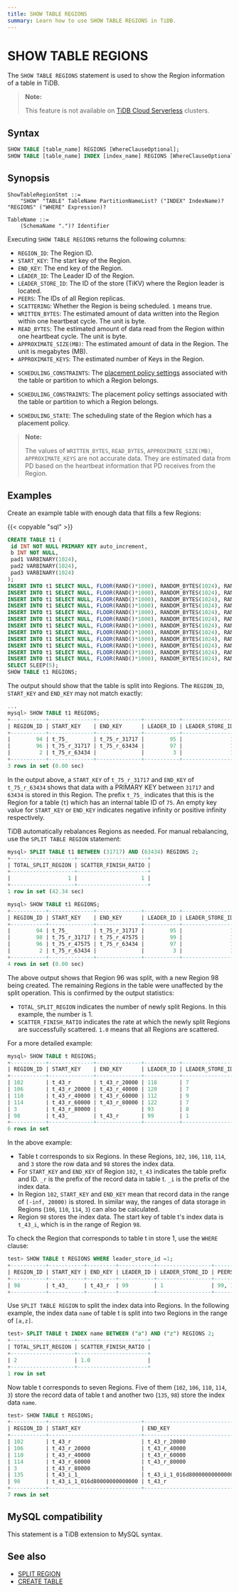 ```yaml
---
title: SHOW TABLE REGIONS
summary: Learn how to use SHOW TABLE REGIONS in TiDB.
---
```


# SHOW TABLE REGIONS

The `SHOW TABLE REGIONS` statement is used to show the Region information of a table in TiDB.

> **Note:**
>
> This feature is not available on [TiDB Cloud Serverless](https://docs.tidb.io/tidbcloud/select-cluster-tier/#tidb-cloud-serverless) clusters.

## Syntax

```sql
SHOW TABLE [table_name] REGIONS [WhereClauseOptional];
SHOW TABLE [table_name] INDEX [index_name] REGIONS [WhereClauseOptional];
```

## Synopsis

```ebnf+diagram
ShowTableRegionStmt ::=
    "SHOW" "TABLE" TableName PartitionNameList? ("INDEX" IndexName)? "REGIONS" ("WHERE" Expression)?

TableName ::=
    (SchemaName ".")? Identifier
```

Executing `SHOW TABLE REGIONS` returns the following columns:

* `REGION_ID`: The Region ID.
* `START_KEY`: The start key of the Region.
* `END_KEY`: The end key of the Region.
* `LEADER_ID`: The Leader ID of the Region.
* `LEADER_STORE_ID`: The ID of the store (TiKV) where the Region leader is located.
* `PEERS`: The IDs of all Region replicas.
* `SCATTERING`: Whether the Region is being scheduled. `1` means true.
* `WRITTEN_BYTES`: The estimated amount of data written into the Region within one heartbeat cycle. The unit is byte.
* `READ_BYTES`: The estimated amount of data read from the Region within one heartbeat cycle. The unit is byte.
* `APPROXIMATE_SIZE(MB)`: The estimated amount of data in the Region. The unit is megabytes (MB).
* `APPROXIMATE_KEYS`: The estimated number of Keys in the Region.

<CustomContent platform="tidb">

* `SCHEDULING_CONSTRAINTS`: The [placement policy settings](/placement-rules-in-sql.md) associated with the table or partition to which a Region belongs.

</CustomContent>

<CustomContent platform="tidb-cloud">

* `SCHEDULING_CONSTRAINTS`: The placement policy settings associated with the table or partition to which a Region belongs.

</CustomContent>

* `SCHEDULING_STATE`: The scheduling state of the Region which has a placement policy.

> **Note:**
>
> The values of `WRITTEN_BYTES`, `READ_BYTES`, `APPROXIMATE_SIZE(MB)`, `APPROXIMATE_KEYS` are not accurate data. They are estimated data from PD based on the heartbeat information that PD receives from the Region.

## Examples

Create an example table with enough data that fills a few Regions:

{{< copyable "sql" >}}

```sql
CREATE TABLE t1 (
 id INT NOT NULL PRIMARY KEY auto_increment,
 b INT NOT NULL,
 pad1 VARBINARY(1024),
 pad2 VARBINARY(1024),
 pad3 VARBINARY(1024)
);
INSERT INTO t1 SELECT NULL, FLOOR(RAND()*1000), RANDOM_BYTES(1024), RANDOM_BYTES(1024), RANDOM_BYTES(1024) FROM dual;
INSERT INTO t1 SELECT NULL, FLOOR(RAND()*1000), RANDOM_BYTES(1024), RANDOM_BYTES(1024), RANDOM_BYTES(1024) FROM t1 a JOIN t1 b JOIN t1 c LIMIT 10000;
INSERT INTO t1 SELECT NULL, FLOOR(RAND()*1000), RANDOM_BYTES(1024), RANDOM_BYTES(1024), RANDOM_BYTES(1024) FROM t1 a JOIN t1 b JOIN t1 c LIMIT 10000;
INSERT INTO t1 SELECT NULL, FLOOR(RAND()*1000), RANDOM_BYTES(1024), RANDOM_BYTES(1024), RANDOM_BYTES(1024) FROM t1 a JOIN t1 b JOIN t1 c LIMIT 10000;
INSERT INTO t1 SELECT NULL, FLOOR(RAND()*1000), RANDOM_BYTES(1024), RANDOM_BYTES(1024), RANDOM_BYTES(1024) FROM t1 a JOIN t1 b JOIN t1 c LIMIT 10000;
INSERT INTO t1 SELECT NULL, FLOOR(RAND()*1000), RANDOM_BYTES(1024), RANDOM_BYTES(1024), RANDOM_BYTES(1024) FROM t1 a JOIN t1 b JOIN t1 c LIMIT 10000;
INSERT INTO t1 SELECT NULL, FLOOR(RAND()*1000), RANDOM_BYTES(1024), RANDOM_BYTES(1024), RANDOM_BYTES(1024) FROM t1 a JOIN t1 b JOIN t1 c LIMIT 10000;
INSERT INTO t1 SELECT NULL, FLOOR(RAND()*1000), RANDOM_BYTES(1024), RANDOM_BYTES(1024), RANDOM_BYTES(1024) FROM t1 a JOIN t1 b JOIN t1 c LIMIT 10000;
INSERT INTO t1 SELECT NULL, FLOOR(RAND()*1000), RANDOM_BYTES(1024), RANDOM_BYTES(1024), RANDOM_BYTES(1024) FROM t1 a JOIN t1 b JOIN t1 c LIMIT 10000;
INSERT INTO t1 SELECT NULL, FLOOR(RAND()*1000), RANDOM_BYTES(1024), RANDOM_BYTES(1024), RANDOM_BYTES(1024) FROM t1 a JOIN t1 b JOIN t1 c LIMIT 10000;
INSERT INTO t1 SELECT NULL, FLOOR(RAND()*1000), RANDOM_BYTES(1024), RANDOM_BYTES(1024), RANDOM_BYTES(1024) FROM t1 a JOIN t1 b JOIN t1 c LIMIT 10000;
INSERT INTO t1 SELECT NULL, FLOOR(RAND()*1000), RANDOM_BYTES(1024), RANDOM_BYTES(1024), RANDOM_BYTES(1024) FROM t1 a JOIN t1 b JOIN t1 c LIMIT 10000;
SELECT SLEEP(5);
SHOW TABLE t1 REGIONS;
```

The output should show that the table is split into Regions. The `REGION_ID`, `START_KEY` and `END_KEY` may not match exactly:

```sql
...
mysql> SHOW TABLE t1 REGIONS;
+-----------+--------------+--------------+-----------+-----------------+-------+------------+---------------+------------+----------------------+------------------+------------------------+------------------+
| REGION_ID | START_KEY    | END_KEY      | LEADER_ID | LEADER_STORE_ID | PEERS | SCATTERING | WRITTEN_BYTES | READ_BYTES | APPROXIMATE_SIZE(MB) | APPROXIMATE_KEYS | SCHEDULING_CONSTRAINTS | SCHEDULING_STATE |
+-----------+--------------+--------------+-----------+-----------------+-------+------------+---------------+------------+----------------------+------------------+------------------------+------------------+
|        94 | t_75_        | t_75_r_31717 |        95 |               1 | 95    |          0 |             0 |          0 |                  112 |           207465 |                        |                  |
|        96 | t_75_r_31717 | t_75_r_63434 |        97 |               1 | 97    |          0 |             0 |          0 |                   97 |                0 |                        |                  |
|         2 | t_75_r_63434 |              |         3 |               1 | 3     |          0 |     269323514 |   66346110 |                  245 |           162020 |                        |                  |
+-----------+--------------+--------------+-----------+-----------------+-------+------------+---------------+------------+----------------------+------------------+------------------------+------------------+
3 rows in set (0.00 sec)
```

In the output above, a `START_KEY` of `t_75_r_31717` and `END_KEY` of `t_75_r_63434` shows that data with a PRIMARY KEY between `31717` and `63434` is stored in this Region. The prefix `t_75_` indicates that this is the Region for a table (`t`) which has an internal table ID of `75`. An empty key value for `START_KEY` or `END_KEY` indicates negative infinity or positive infinity respectively.

TiDB automatically rebalances Regions as needed. For manual rebalancing, use the `SPLIT TABLE REGION` statement:

```sql
mysql> SPLIT TABLE t1 BETWEEN (31717) AND (63434) REGIONS 2;
+--------------------+----------------------+
| TOTAL_SPLIT_REGION | SCATTER_FINISH_RATIO |
+--------------------+----------------------+
|                  1 |                    1 |
+--------------------+----------------------+
1 row in set (42.34 sec)

mysql> SHOW TABLE t1 REGIONS;
+-----------+--------------+--------------+-----------+-----------------+-------+------------+---------------+------------+----------------------+------------------+------------------------+------------------+
| REGION_ID | START_KEY    | END_KEY      | LEADER_ID | LEADER_STORE_ID | PEERS | SCATTERING | WRITTEN_BYTES | READ_BYTES | APPROXIMATE_SIZE(MB) | APPROXIMATE_KEYS | SCHEDULING_CONSTRAINTS | SCHEDULING_STATE |
+-----------+--------------+--------------+-----------+-----------------+-------+------------+---------------+------------+----------------------+------------------+------------------------+------------------+
|        94 | t_75_        | t_75_r_31717 |        95 |               1 | 95    |          0 |             0 |          0 |                  112 |           207465 |                        |                  |
|        98 | t_75_r_31717 | t_75_r_47575 |        99 |               1 | 99    |          0 |          1325 |          0 |                   53 |            12052 |                        |                  |
|        96 | t_75_r_47575 | t_75_r_63434 |        97 |               1 | 97    |          0 |          1526 |          0 |                   48 |                0 |                        |                  |
|         2 | t_75_r_63434 |              |         3 |               1 | 3     |          0 |             0 |   55752049 |                   60 |                0 |                        |                  |
+-----------+--------------+--------------+-----------+-----------------+-------+------------+---------------+------------+----------------------+------------------+------------------------+------------------+
4 rows in set (0.00 sec)
```

The above output shows that Region 96 was split, with a new Region 98 being created. The remaining Regions in the table were unaffected by the split operation. This is confirmed by the output statistics:

* `TOTAL_SPLIT_REGION` indicates the number of newly split Regions. In this example, the number is 1.
* `SCATTER_FINISH_RATIO` indicates the rate at which the newly split Regions are successfully scattered. `1.0` means that all Regions are scattered.

For a more detailed example:

```sql
mysql> SHOW TABLE t REGIONS;
+-----------+--------------+--------------+-----------+-----------------+---------------+------------+---------------+------------+----------------------+------------------+------------------------+------------------+
| REGION_ID | START_KEY    | END_KEY      | LEADER_ID | LEADER_STORE_ID | PEERS         | SCATTERING | WRITTEN_BYTES | READ_BYTES | APPROXIMATE_SIZE(MB) | APPROXIMATE_KEYS | SCHEDULING_CONSTRAINTS | SCHEDULING_STATE |
+-----------+--------------+--------------+-----------+-----------------+---------------+------------+---------------+------------+----------------------+------------------+------------------------+------------------+
| 102       | t_43_r       | t_43_r_20000 | 118       | 7               | 105, 118, 119 | 0          | 0             | 0          | 1                    | 0                |                        |                  |
| 106       | t_43_r_20000 | t_43_r_40000 | 120       | 7               | 107, 108, 120 | 0          | 23            | 0          | 1                    | 0                |                        |                  |
| 110       | t_43_r_40000 | t_43_r_60000 | 112       | 9               | 112, 113, 121 | 0          | 0             | 0          | 1                    | 0                |                        |                  |
| 114       | t_43_r_60000 | t_43_r_80000 | 122       | 7               | 115, 122, 123 | 0          | 35            | 0          | 1                    | 0                |                        |                  |
| 3         | t_43_r_80000 |              | 93        | 8               | 5, 73, 93     | 0          | 0             | 0          | 1                    | 0                |                        |                  |
| 98        | t_43_        | t_43_r       | 99        | 1               | 99, 100, 101  | 0          | 0             | 0          | 1                    | 0                |                        |                  |
+-----------+--------------+--------------+-----------+-----------------+---------------+------------+---------------+------------+----------------------+------------------+------------------------+------------------+
6 rows in set
```

In the above example:

* Table t corresponds to six Regions. In these Regions, `102`, `106`, `110`, `114`, and `3` store the row data and `98` stores the index data.
* For `START_KEY` and `END_KEY` of Region `102`, `t_43` indicates the table prefix and ID. `_r` is the prefix of the record data in table t. `_i` is the prefix of the index data.
* In Region `102`, `START_KEY` and `END_KEY` mean that record data in the range of `[-inf, 20000)` is stored. In similar way, the ranges of data storage in Regions (`106`, `110`, `114`, `3`) can also be calculated.
* Region `98` stores the index data. The start key of table t's index data is `t_43_i`, which is in the range of Region `98`.

To check the Region that corresponds to table t in store 1, use the `WHERE` clause:

```sql
test> SHOW TABLE t REGIONS WHERE leader_store_id =1;
+-----------+-----------+---------+-----------+-----------------+--------------+------------+---------------+------------+----------------------+------------------+------------------------+------------------+
| REGION_ID | START_KEY | END_KEY | LEADER_ID | LEADER_STORE_ID | PEERS        | SCATTERING | WRITTEN_BYTES | READ_BYTES | APPROXIMATE_SIZE(MB) | APPROXIMATE_KEYS | SCHEDULING_CONSTRAINTS | SCHEDULING_STATE |
+-----------+-----------+---------+-----------+-----------------+--------------+------------+---------------+------------+----------------------+------------------+------------------------+------------------+
| 98        | t_43_     | t_43_r  | 99        | 1               | 99, 100, 101 | 0          | 0             | 0          | 1                    | 0                |                        |                  |
+-----------+-----------+---------+-----------+-----------------+--------------+------------+---------------+------------+----------------------+------------------+------------------------+------------------+
```

Use `SPLIT TABLE REGION` to split the index data into Regions. In the following example, the index data `name` of table t is split into two Regions in the range of `[a,z]`.

```sql
test> SPLIT TABLE t INDEX name BETWEEN ("a") AND ("z") REGIONS 2;
+--------------------+----------------------+
| TOTAL_SPLIT_REGION | SCATTER_FINISH_RATIO |
+--------------------+----------------------+
| 2                  | 1.0                  |
+--------------------+----------------------+
1 row in set
```

Now table t corresponds to seven Regions. Five of them (`102`, `106`, `110`, `114`, `3`) store the record data of table t and another two (`135`, `98`) store the index data `name`.

```sql
test> SHOW TABLE t REGIONS;
+-----------+-----------------------------+-----------------------------+-----------+-----------------+---------------+------------+---------------+------------+----------------------+------------------+------------------------+------------------+
| REGION_ID | START_KEY                   | END_KEY                     | LEADER_ID | LEADER_STORE_ID | PEERS         | SCATTERING | WRITTEN_BYTES | READ_BYTES | APPROXIMATE_SIZE(MB) | APPROXIMATE_KEYS | SCHEDULING_CONSTRAINTS | SCHEDULING_STATE |
+-----------+-----------------------------+-----------------------------+-----------+-----------------+---------------+------------+---------------+------------+----------------------+------------------+------------------------+------------------+
| 102       | t_43_r                      | t_43_r_20000                | 118       | 7               | 105, 118, 119 | 0          | 0             | 0          | 1                    | 0                |                        |                  |
| 106       | t_43_r_20000                | t_43_r_40000                | 120       | 7               | 108, 120, 126 | 0          | 0             | 0          | 1                    | 0                |                        |                  |
| 110       | t_43_r_40000                | t_43_r_60000                | 112       | 9               | 112, 113, 121 | 0          | 0             | 0          | 1                    | 0                |                        |                  |
| 114       | t_43_r_60000                | t_43_r_80000                | 122       | 7               | 115, 122, 123 | 0          | 35            | 0          | 1                    | 0                |                        |                  |
| 3         | t_43_r_80000                |                             | 93        | 8               | 73, 93, 128   | 0          | 0             | 0          | 1                    | 0                |                        |                  |
| 135       | t_43_i_1_                   | t_43_i_1_016d80000000000000 | 139       | 2               | 138, 139, 140 | 0          | 35            | 0          | 1                    | 0                |                        |                  |
| 98        | t_43_i_1_016d80000000000000 | t_43_r                      | 99        | 1               | 99, 100, 101  | 0          | 0             | 0          | 1                    | 0                |                        |                  |
+-----------+-----------------------------+-----------------------------+-----------+-----------------+---------------+------------+---------------+------------+----------------------+------------------+------------------------+------------------+
7 rows in set
```

## MySQL compatibility

This statement is a TiDB extension to MySQL syntax.

## See also

* [SPLIT REGION](/sql-statements/sql-statement-split-region.md)
* [CREATE TABLE](/sql-statements/sql-statement-create-table.md)
